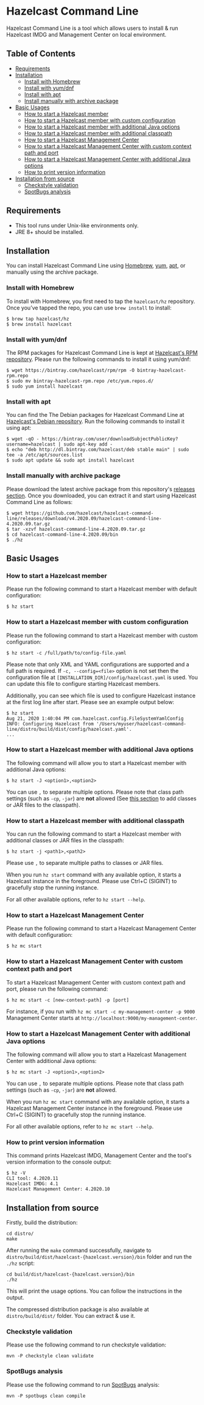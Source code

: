 # Hazelcast Command Line

Hazelcast Command Line is a tool which allows users to install & run Hazelcast IMDG and Management Center on local environment. 

## Table of Contents

* [Requirements](#requirements)
* [Installation](#installation)
    * [Install with Homebrew](#install-with-homebrew)
    * [Install with yum/dnf](#install-with-yumdnf)
    * [Install with apt](#install-with-apt)
    * [Install manually with archive package](#install-manually-with-archive-package)
* [Basic Usages](#basic-usages)
    * [How to start a Hazelcast member](#how-to-start-a-hazelcast-member)
    * [How to start a Hazelcast member with custom configuration](#how-to-start-a-hazelcast-member-with-custom-configuration)
    * [How to start a Hazelcast member with additional Java options](#how-to-start-a-hazelcast-management-center-with-additional-java-options)
    * [How to start a Hazelcast member with additional classpath](#how-to-start-a-hazelcast-member-with-additional-classpath)
    * [How to start a Hazelcast Management Center](#how-to-start-a-hazelcast-management-center)
    * [How to start a Hazelcast Management Center with custom context path and port](#how-to-start-a-hazelcast-management-center-with-custom-context-path-and-port)
    * [How to start a Hazelcast Management Center with additional Java options](#how-to-start-a-hazelcast-management-center-with-additional-java-options)
    * [How to print version information](#how-to-print-version-information)
* [Installation from source](#installation-from-source)
    * [Checkstyle validation](#checkstyle-validation)
    * [SpotBugs analysis](#spotBugs-analysis)

## Requirements

- This tool runs under Unix-like environments only.
- JRE 8+ should be installed.

## Installation

You can install Hazelcast Command Line using [Homebrew](https://brew.sh/), [yum](http://yum.baseurl.org/), [apt](https://wiki.debian.org/Apt), or manually using the archive package.

### Install with Homebrew 

To install with Homebrew, you first need to tap the `hazelcast/hz` repository. Once you’ve tapped the repo, you can use `brew install` to install:

```
$ brew tap hazelcast/hz
$ brew install hazelcast
```

### Install with yum/dnf 

The RPM packages for Hazelcast Command Line is kept at [Hazelcast's RPM repository](https://bintray.com/hazelcast/rpm/hazelcast). Please run the following commands to install it using yum/dnf:

```
$ wget https://bintray.com/hazelcast/rpm/rpm -O bintray-hazelcast-rpm.repo
$ sudo mv bintray-hazelcast-rpm.repo /etc/yum.repos.d/
$ sudo yum install hazelcast
```

### Install with apt 

You can find the The Debian packages for Hazelcast Command Line at [Hazelcast's Debian repository](https://bintray.com/hazelcast/deb/hazelcast). Run the following commands to install it using apt:

```
$ wget -qO - https://bintray.com/user/downloadSubjectPublicKey?username=hazelcast | sudo apt-key add -
$ echo "deb http://dl.bintray.com/hazelcast/deb stable main" | sudo tee -a /etc/apt/sources.list
$ sudo apt update && sudo apt install hazelcast
```

### Install manually with archive package

Please download the latest archive package from this repository's [releases section](https://github.com/hazelcast/hazelcast-command-line/releases). Once you downloaded, you can extract it and start using Hazelcast Command Line as follows:

```
$ wget https://github.com/hazelcast/hazelcast-command-line/releases/download/v4.2020.09/hazelcast-command-line-4.2020.09.tar.gz
$ tar -xzvf hazelcast-command-line-4.2020.09.tar.gz
$ cd hazelcast-command-line-4.2020.09/bin
$ ./hz
``` 

## Basic Usages

### How to start a Hazelcast member

Please run the following command to start a Hazelcast member with default configuration:

```
$ hz start
``` 

### How to start a Hazelcast member with custom configuration

Please run the following command to start a Hazelcast member with custom configuration:

```
$ hz start -c /full/path/to/config-file.yaml
``` 

Please note that only XML and YAML configurations are supported and a full path is required. If `-c, --config=<file>` option is not set then the configuration file at `[INSTALLATION_DIR]/config/hazelcast.yaml` is used. You can update this file to configure starting Hazelcast members.

Additionally, you can see which file is used to configure Hazelcast instance at the first log line after start. Please see an example output below:

```
$ hz start
Aug 21, 2020 1:40:04 PM com.hazelcast.config.FileSystemYamlConfig
INFO: Configuring Hazelcast from '/Users/myuser/hazelcast-command-line/distro/build/dist/config/hazelcast.yaml'.
...
``` 

### How to start a Hazelcast member with additional Java options

The following command will allow you to start a Hazelcast member with additional Java options:

```
$ hz start -J <option1>,<option2>
``` 

You can use `,` to separate multiple options. Please note that class path settings (such as `-cp`, `-jar`) are **not** allowed (See [this section](#how-to-start-a-hazelcast-member-with-additional-classpath) to add classes or JAR files to the classpath).

### How to start a Hazelcast member with additional classpath

You can run the following command to start a Hazelcast member with additional classes or JAR files in the classpath:

```
$ hz start -j <path1>,<path2>
```

Please use `,` to separate multiple paths to classes or JAR files. 

When you run `hz start` command with any available option, it starts a Hazelcast instance in the foreground. Please use Ctrl+C (SIGINT) to gracefully stop the running instance. 

For all other available options, refer to `hz start --help`. 

### How to start a Hazelcast Management Center

Please run the following command to start a Hazelcast Management Center with default configuration:

```
$ hz mc start
``` 

### How to start a Hazelcast Management Center with custom context path and port

To start a Hazelcast Management Center with custom context path and port, please run the following command:

```
$ hz mc start -c [new-context-path] -p [port]
``` 

For instance, if you run with `hz mc start -c my-management-center -p 9000` Management Center starts at `http://localhost:9000/my-management-center`.

### How to start a Hazelcast Management Center with additional Java options

The following command will allow you to start a Hazelcast Management Center with additional Java options:

```
$ hz mc start -J <option1>,<option2>
``` 

You can use `,` to separate multiple options. Please note that class path settings (such as `-cp`, `-jar`) are **not** allowed. 

When you run `hz mc start` command with any available option, it starts a Hazelcast Management Center instance in the foreground. Please use Ctrl+C (SIGINT) to gracefully stop the running instance. 

For all other available options, refer to `hz mc start --help`. 

### How to print version information

This command prints Hazelcast IMDG, Management Center and the tool's version information to the console output: 

```
$ hz -V
CLI tool: 4.2020.11
Hazelcast IMDG: 4.1
Hazelcast Management Center: 4.2020.10
```

## Installation from source

Firstly, build the distribution:

```
cd distro/
make
```

After running the `make` command successfully, navigate to `distro/build/dist/hazelcast-{hazelcast.version}/bin` folder and run the `./hz` script:  

```
cd build/dist/hazelcast-{hazelcast.version}/bin
./hz
```

This will print the usage options. You can follow the instructions in the output.

The compressed distribution package is also available at `distro/build/dist/` folder. You can extract & use it.


### Checkstyle validation

Please use the following command to run checkstyle validation:

```
mvn -P checkstyle clean validate
```

### SpotBugs analysis

Please use the following command to run [SpotBugs](https://spotbugs.github.io/) analysis:

```
mvn -P spotbugs clean compile
```


